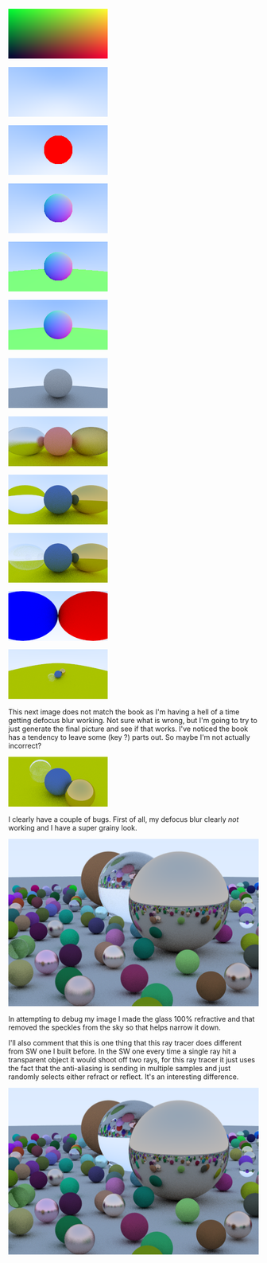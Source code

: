 ![Image](drawing01.png)

![Image](drawing02.png)

![Image](drawing03.png)

![Image](drawing04.png)

![Image](drawing05.png)

![Image](drawing06.png)

![Image](drawing07.png)

![Image](drawing08.png)

![Image](drawing09.png)

![Image](drawing10.png)

![Image](drawing11.png)

![Image](drawing12.png)

This next image does not match the book as I'm having a hell of a time 
getting defocus blur working.  Not sure what is wrong, but I'm going to 
try to just generate the final picture and see if that works.  I've noticed 
the book has a tendency to leave some (key ?) parts out.  So maybe I'm not 
actually incorrect?

![Image](drawing13.png)

I clearly have a couple of bugs.  First of all, my defocus blur clearly
_not_ working and I have a super grainy look.  

![Image](book1.png)

In attempting to debug my image I made the glass 100% refractive and that removed
the speckles from the sky so that helps narrow it down.

I'll also comment that this is one thing that this ray tracer does different from 
SW one I built before.  In the SW one every time a single ray hit a transparent object
it would shoot off two rays, for this ray tracer it just uses the fact that
the anti-aliasing is sending in multiple samples and just randomly selects either
refract or reflect.  It's an interesting difference.

![Image](book2.png)
